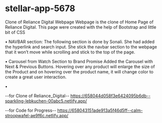 # stellar-app-5678

Clone of Reliance Digital Webpage
Webpage is the clone of Home Page of Reliance Digital.
This page were created with the help of Bootstrap and little bit of CSS

•	NAVBAR section:
The following section is done by Sonali.
She had added the hyperlink and search input.
She stick the navbar section to the webpage that it won’t move while scrolling and stick to the top of the page.

•	Carousel from Watch Section to Brand Promise
Added the Carousel with Next & Previous Buttons.
Hovering over any product will enlarge the size of the Product and on hovering over the product name, it will change color to create a great user interaction.

•	





--for Clone of Reliance_Digital--
https://658044d058f3e6424095b6db--sparkling-lebkuchen-00abc5.netlify.app/

--for Code for Progress--
https://658043151ade913a5f46d5ff--calm-stroopwafel-ae9f6c.netlify.app/

